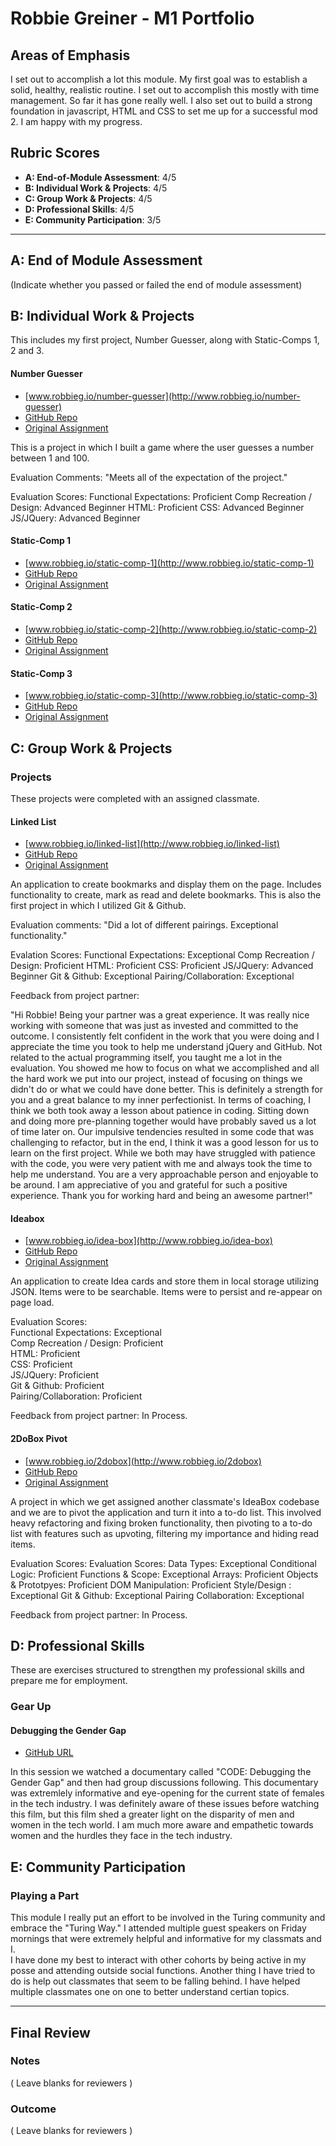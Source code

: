 # Robbie Greiner - M1 Portfolio

## Areas of Emphasis

I set out to accomplish a lot this module.  My first goal was to establish a solid, healthy, realistic routine.  I set
out to accomplish this mostly with time management.  So far it has gone really well.  I also set out to build a strong
foundation in javascript, HTML and CSS to set me up for a successful mod 2.  I am happy with my progress. 

## Rubric Scores

* **A: End-of-Module Assessment**: 4/5
* **B: Individual Work & Projects**: 4/5
* **C: Group Work & Projects**: 4/5
* **D: Professional Skills**: 4/5
* **E: Community Participation**: 3/5

-----------------------

## A: End of Module Assessment

(Indicate whether you passed or failed the end of module assessment)


## B: Individual Work & Projects

This includes my first project, Number Guesser, along with Static-Comps 1, 2 and 3.

#### Number Guesser

* [www.robbieg.io/number-guesser](http://www.robbieg.io/number-guesser)
* [GitHub Repo](https://github.com/robbiegreiner/number-guesser)
* [Original Assignment](http://frontend.turing.io/projects/number-guesser.html)

This is a project in which I built a game where the user guesses a number between 1 and 100.

Evaluation Comments: "Meets all of the expectation of the project."

Evaluation Scores:
Functional Expectations: Proficient
Comp Recreation / Design: Advanced Beginner
HTML: Proficient
CSS: Advanced Beginner
JS/JQuery: Advanced Beginner


#### Static-Comp 1


* [www.robbieg.io/static-comp-1](http://www.robbieg.io/static-comp-1)
* [GitHub Repo](https://github.com/robbiegreiner/rg-comp-challenge-1)
* [Original Assignment](http://frontend.turing.io/projects/m1-static-comp-1.html)


#### Static-Comp 2

* [www.robbieg.io/static-comp-2](http://www.robbieg.io/static-comp-2)
* [GitHub Repo](https://github.com/robbiegreiner/rg-comp-challenge-2)
* [Original Assignment](http://frontend.turing.io/projects/m1-static-comp-2.html)


#### Static-Comp 3

* [www.robbieg.io/static-comp-3](http://www.robbieg.io/static-comp-3)
* [GitHub Repo](http://frontend.turing.io/projects/m1-static-comp-3.html)
* [Original Assignment](http://frontend.turing.io/projects/m1-static-comp-3.html)


## C: Group Work & Projects

### Projects

These projects were completed with an assigned classmate.

#### Linked List

* [www.robbieg.io/linked-list](http://www.robbieg.io/linked-list)
* [GitHub Repo](https://github.com/robbiegreiner/linked-list)
* [Original Assignment](http://frontend.turing.io/projects/linked-list.html)

An application to create bookmarks and display them on the page.  Includes functionality to create, mark as read
and delete bookmarks.  This is also the first project in which I utilized Git & Github.

Evaluation comments: "Did a lot of different pairings. Exceptional functionality."

Evalation Scores:
Functional Expectations: Exceptional
Comp Recreation / Design: Proficient
HTML: Proficient
CSS: Proficient
JS/JQuery: Advanced Beginner
Git & Github: Exceptional
Pairing/Collaboration: Exceptional

Feedback from project partner: 

"Hi Robbie! Being your partner was a great experience. It was really nice working with someone that was just as invested and committed to the outcome. I consistently felt confident in the work that you were doing and I appreciate the time you took to help me understand jQuery and GitHub. Not related to the actual programming itself, you taught me a lot in the evaluation. You showed me how to focus on what we accomplished and all the hard work we put into our project, instead of focusing on things we didn't do or what we could have done better. This is definitely a strength for you and a great balance to my inner perfectionist. In terms of coaching, I think we both took away a lesson about patience in coding. Sitting down and doing more pre-planning together would have probably saved us a lot of time later on. Our impulsive tendencies resulted in some code that was challenging to refactor, but in the end, I think it was a good lesson for us to learn on the first project. While we both may have struggled with patience with the code, you were very patient with me and always took the time to help me understand. You are a very approachable person and enjoyable to be around. I am appreciative of you and grateful for such a positive experience. Thank you for working hard and being an awesome partner!"


#### Ideabox

* [www.robbieg.io/idea-box](http://www.robbieg.io/idea-box)
* [GitHub Repo](https://github.com/robbiegreiner/Idea-Box-1706)
* [Original Assignment](http://frontend.turing.io/projects/ideabox.html)

An application to create Idea cards and store them in local storage utilizing JSON. Items were to be 
searchable.  Items were to persist and re-appear on page load.

Evaluation Scores:  
Functional Expectations: Exceptional  
Comp Recreation / Design: Proficient  
HTML: Proficient  
CSS: Proficient  
JS/JQuery: Proficient  
Git & Github: Proficient  
Pairing/Collaboration: Proficient  

Feedback from project partner: In Process.


#### 2DoBox Pivot

* [www.robbieg.io/2dobox](http://www.robbieg.io/2dobox)
* [GitHub Repo](https://github.com/robbiegreiner/2DoBox-Pivot)
* [Original Assignment](http://frontend.turing.io/projects/2DoBox-Pivot-Mod1.html)

A project in which we get assigned another classmate's IdeaBox codebase and we are to pivot the application
and turn it into a to-do list.  This involved heavy refactoring and fixing broken functionality, then pivoting
to a to-do list with features such as upvoting, filtering my importance and hiding read items.

Evaluation Scores:
Evaluation Scores:
Data Types: Exceptional
Conditional Logic: Proficient
Functions & Scope: Exceptional
Arrays: Proficient
Objects & Prototpyes: Proficient
DOM Manipulation: Proficient
Style/Design : Exceptional
Git & Github: Exceptional
Pairing Collaboration: Exceptional

Feedback from project partner: In Process.


## D: Professional Skills
These are exercises structured to strengthen my professional skills and prepare me for employment. 

### Gear Up
#### Debugging the Gender Gap

* [GitHub URL](https://github.com/turingschool/gear-up/blob/master/code_debugging_the_gender_gap.markdown)

In this session we watched a documentary called "CODE: Debugging the Gender Gap" and then had group discussions
following.  This documentary was extremlely informative and eye-opening for the current state of females 
in the tech industry.  I was definitely aware of these issues before watching this film, but this film 
shed a greater light on the disparity of men and women in the tech world.  I am much more aware and empathetic 
towards women and the hurdles they face in the tech industry.

## E: Community Participation

### Playing a Part

This module I really put an effort to be involved in the Turing community and embrace the "Turing Way."  I attended
multiple guest speakers on Friday mornings that were extremely helpful and informative for my classmats and I.  
I have done my best to interact with other cohorts by being active in my posse and attending outside social functions.
Another thing I have tried to do is help out classmates that seem to be falling behind.  I have helped multiple classmates
one on one to better understand certian topics.

------------------

## Final Review

### Notes

( Leave blanks for reviewers )

### Outcome

( Leave blanks for reviewers )
